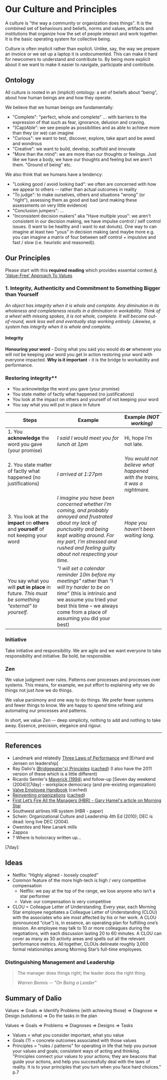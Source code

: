 # Our Culture and Principles

A culture is "the way a community or organization does things". It is the combined set of behaviours and beliefs, norms and values, artifacts and institutions that organize how the set of people interact and work together. It is the basic operating system for collective being.

Culture is often implicit rather than explicit. Unlike, say, the way we prepare an invoice or we set up a laptop it is undocumented. This can make it hard for newcomers to understand and contribute to. By being more explicit about it we want to make it easier to navigate, participate and contribute.

## Ontology

All culture is rooted in an (implicit) ontology: a set of beliefs about "being", about how human beings are and how they operate.

We believe that we human beings are fundamentally:

* "Complete": "perfect, whole and complete" ... with barriers to the expression of that such as fear, ignorance, delusion and craving.
* "(Cap)Able": we see people as possibilities and as able to achieve more than they (or we) can imagine
* "Curious": we want to test, discover, explore, take apart and be awed and wondrous
* "Creative": we want to build, develop, scaffold and innovate
* "More than the mind": we are more than our thoughts or feelings. Just like we have a body, we have our thoughts and feeling but we aren't them. "Ground of being" etc.

We also think that we humans have a tendency:

* "Looking good / avoid looking bad": we often are concerned with how we appear to others -- rather than actual outcomes in reality
* "To judge": to make ourselves, others and situations "wrong" (or "right"), assessing them as good and bad (and making these assessments on very little evidence)
* "Conclusion jumpers": ...
* "Inconsistent decision makers" aka "Have multiple yous": we aren't consistent in our decision making, we have impulse control / self control issues. (I want to be healthy and i want to eat donuts). One way to can imagine at least two "yous" in decision making (and maybe more e.g. you can imagine a matrix of four between self control + impulsive and fast / slow (i.e. heuristic and reasoned)). 

## Our Principles

Please start with this **required reading** which provides essential context [A ‘Value-Free’ Approach To Values](https://drive.google.com/file/d/0B4VpjxPkN_XcXzRmSU5HR2lMVm8/view)

### 1. Integrity, Authenticity and Commitment to Something Bigger than Yourself

*An object has integrity when it is whole and complete. Any diminution in its wholeness and completeness results in a diminution in workability. Think of a wheel with missing spokes, it is not whole, complete. It will become out-of-round, work less well and eventually stop working entirely. Likewise, a system has integrity when it is whole and complete.*

#### Integrity

**Honouring your word** - Doing what you said you would do **or** whenever you will *not* be keeping your word you get in action restoring your word with everyone impacted. **Why is it important** - it is the bridge to workability and performance.

### Restoring integrity**

* You acknowledge the word you gave (your promise)
* You state matter of factly what happened (no justifications)
* You look at the impact on others and yourself of not keeping your word
* You say what you will put in place in future

| Steps | Example  | Example *(NOT working)* |
| -------- | -------- | -------- |
| 1. You **acknowledge** the word you gave (your promise)| *I said I would meet you for lunch at 1pm*  | Hi, hope I’m not late. | 
2. You state matter of factly what happened (no justifications) | *I arrived at 1:27pm* | *You would not believe what happened with the trains, it was a nightmare.* | 
| 3. You look at the **impact** on **others** and **yourself** of not keeping your word | *I imagine you have been concerned whether I’m coming, and probably annoyed and frustrated about my lack of punctuality and being kept waiting around. For my part, I’m stressed and rushed and feeling guilty about not respecting your time.* | *Hope you haven’t been waiting long.* | 
| You say what you will **put in place** in future. *This must be something “external” to yourself.*  | *"I will set a calendar reminder 10m before my meetings”* rather than *“I will try harder to be on time”* (this is intrinsic and we assume you tried your best this time – we always come from a place of assuming you did your best)

### Initiative 

Take initiative and responsibility. We are agile and we want everyone to take responsibility and initiative. Be bold, be responsible.

### Zen

We value judgment over rules. Patterns over processes and processes over systems. This means, for example, we put effort to explaining *why* we do things not just *how* we do things.

We value parsimony and one way to do things. We prefer fewer systems and fewer things to know. We are happy to spend time refining and automating our processes and patterns.

In short, we value Zen -- deep simplicity, nothing to add and nothing to take away. Essence, precision, elegance and rigour.


---

## References

* Landmark and relatedly [Three Laws of Performance][threelaws] and [Erhard and Jensen on leadership]
* Ray Dalio's [(Bridgewater's) Principles][principles] ([cached][principles-c]) (I also have the 2011 version of these which is a little different)
* Ricardo Semler's [Maverick (1994)][maverick] and follow-up [Seven day weekend (2004)][7day] - workplace democracy (and pre-existing organization)
* [Valve Employee Handbook][valve] (cached)
* [Reinventing organizations][reinventing] ([cached][reinventing-c])
* [First Let’s Fire All the Managers (HBR) - Gary Hamel's article on Morning Star][hamel]
* Southwest airlines HR system (HBR - paper)
* Schein: Organizational Culture and Leadership 4th Ed (2010); DEC is dead: long live DEC (2004).
* Owenites and New Lanark mills
* Zappos
* ? Where is holocracy written up...

[maverick]: https://drive.google.com/open?id=1se6xqtTh66CJtRq2Myz1-h_TyFKegrrm
[valve]: https://steamcdn-a.akamaihd.net/apps/valve/Valve_NewEmployeeHandbook.pdf
[reinventing]: http://www.reinventingorganizations.com/
[reinventing-c]: https://drive.google.com/open?id=1VPWAh3xyR3ZDqLV9SAjY9lzNVLxiF84H
[principles]: https://www.principles.com/
[principles-c]: https://drive.google.com/open?id=1t4IUrDnQW36gZq_C4Lob9u3ACo_5iNzR
[hamel]: https://drive.google.com/open?id=1jrZ6XjdFvZsvM9TDE8v9Zd5G6fAuLjHJ
[threelaws]: https://threelawsofperformance.com/
[7day]: 

## Ideas

* Netflix: “Highly aligned - loosely coupled”
* Common feature of the more high-tech is high / very competitive compensation
  * Netflix: we pay at the top of the range, we lose anyone who isn’t a star performer
  * Valve: our compensation is very competitive
* CLOU = Colleague Letter of Understanding. Every year, each Morning Star employee negotiates a Colleague Letter of Understanding (CLOU) with the associates who are most affected by his or her work. A CLOU (pronounced “clue”) is, in essence, an operating plan for fulfilling one’s mission. An employee may talk to 10 or more colleagues during the negotiations, with each discussion lasting 20 to 60 minutes. A CLOU can cover as many as 30 activity areas and spells out all the relevant performance metrics. All together, CLOUs delineate roughly 3,000 formal relationships among Morning Star’s full-time employees.

### Distinguishing Management and Leadership

> The manager does things right;
> the leader does the right thing.
>
> *Warren Bennis -- "On Being a Leader"*


## Summary of Dalio

Values => Goals => Identify Problems (with achieving those) => Diagnose => Design (solutions) => Do the tasks in the plan

Values => Goals => Problems => Diagnoses => Designs => Tasks

* Values = what you consider important, what you value
* Goals (?) = concrete outcomes associated with those values
* Principles = "rules / patterns" for operating in life that help you pursue your values and goals; consistent ways of acting and thinking. "Principles connect your values to your actions; they are beacons that guide your actions, and help you successfully deal with the laws of reality. It is to your principles that you turn when you face hard choices." p.7

